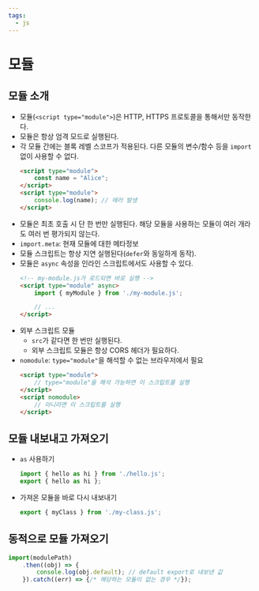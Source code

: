 ```yaml
---
tags:
  - js
---
```


# 모듈

## 모듈 소개

- 모듈(`<script type="module">`)은 HTTP, HTTPS 프로토콜을 통해서만 동작한다.
- 모듈은 항상 엄격 모드로 실행된다.
- 각 모듈 간에는 블록 레벨 스코프가 적용된다. 다른 모듈의 변수/함수 등을 `import` 없이 사용할 수 없다.
	```html
	<script type="module">
		const name = "Alice";
	</script>
	<script type="module">
		console.log(name); // 에러 발생
	</script>
	```
- 모듈은 최초 호출 시 단 한 번만 실행된다. 해당 모듈을 사용하는 모듈이 여러 개라도 여러 번 평가되지 않는다.
- `import.meta`: 현재 모듈에 대한 메타정보
- 모듈 스크립트는 항상 지연 실행된다(`defer`와 동일하게 동작).
- 모듈은 `async` 속성을 인라인 스크립트에서도 사용할 수 있다.
	```html
	<!-- my-module.js가 로드되면 바로 실행 -->
	<script type="module" async>
		import { myModule } from './my-module.js';

		// ...
	</script>
	```
- 외부 스크립트 모듈
	- `src`가 같다면 한 번만 실행된다.
	- 외부 스크립트 모듈은 항상 CORS 헤더가 필요하다.
- `nomodule`: `type="module"`을 해석할 수 없는 브라우저에서 필요
	```html
	<script type="module">
		// type="module"을 해석 가능하면 이 스크립트를 실행
	</script>
	<script nomodule>
		// 아니라면 이 스크립트를 실행
	</script>
	```

## 모듈 내보내고 가져오기

- `as` 사용하기
	```js
	import { hello as hi } from './hello.js';
	export { hello as hi };
	```
- 가져온 모듈을 바로 다시 내보내기
	```js
	export { myClass } from './my-class.js';
	```

## 동적으로 모듈 가져오기

```js
import(modulePath)
	.then((obj) => {
		console.log(obj.default); // default export로 내보낸 값
	}).catch((err) => {/* 해당하는 모듈이 없는 경우 */});
```

<PageTags />
